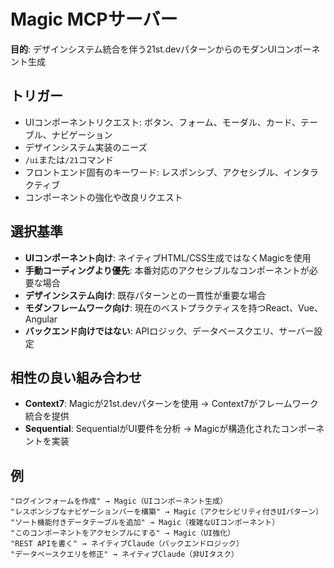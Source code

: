 # Magic MCPサーバー

**目的**: デザインシステム統合を伴う21st.devパターンからのモダンUIコンポーネント生成

## トリガー
- UIコンポーネントリクエスト: ボタン、フォーム、モーダル、カード、テーブル、ナビゲーション
- デザインシステム実装のニーズ
- `/ui`または`/21`コマンド
- フロントエンド固有のキーワード: レスポンシブ、アクセシブル、インタラクティブ
- コンポーネントの強化や改良リクエスト

## 選択基準
- **UIコンポーネント向け**: ネイティブHTML/CSS生成ではなくMagicを使用
- **手動コーディングより優先**: 本番対応のアクセシブルなコンポーネントが必要な場合
- **デザインシステム向け**: 既存パターンとの一貫性が重要な場合
- **モダンフレームワーク向け**: 現在のベストプラクティスを持つReact、Vue、Angular
- **バックエンド向けではない**: APIロジック、データベースクエリ、サーバー設定

## 相性の良い組み合わせ
- **Context7**: Magicが21st.devパターンを使用 → Context7がフレームワーク統合を提供
- **Sequential**: SequentialがUI要件を分析 → Magicが構造化されたコンポーネントを実装

## 例
```
"ログインフォームを作成" → Magic（UIコンポーネント生成）
"レスポンシブなナビゲーションバーを構築" → Magic（アクセシビリティ付きUIパターン）
"ソート機能付きデータテーブルを追加" → Magic（複雑なUIコンポーネント）
"このコンポーネントをアクセシブルにする" → Magic（UI強化）
"REST APIを書く" → ネイティブClaude（バックエンドロジック）
"データベースクエリを修正" → ネイティブClaude（非UIタスク）
```